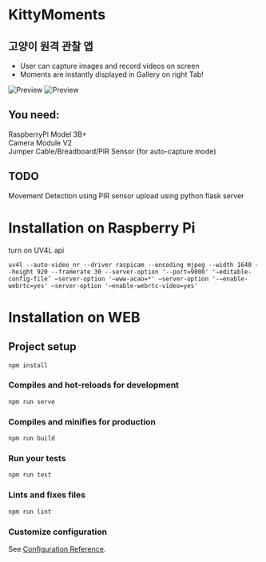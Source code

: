 # KittyMoments
## 고양이 원격 관찰 앱

- User can capture images and record videos on screen
- Moments are instantly displayed in Gallery on right Tab!

![Preview](https://raw.githubusercontent.com/mandoolala/KittyMoments/master/web_screenshot.png)
![Preview](https://raw.githubusercontent.com/mandoolala/KittyMoments/master/myraspberrypiathome.png)

## You need:

RaspberryPi Model 3B+ <br />
Camera Module V2 <br />
Jumper Cable/Breadboard/PIR Sensor (for auto-capture mode) <br />

## TODO

Movement Detection using PIR sensor 
upload using python flask server

# Installation on Raspberry Pi

turn on UV4L api
```
uv4l --auto-video_nr --driver raspicam --encoding mjpeg --width 1640 --height 920 --framerate 30 --server-option '--port=9000' '–editable-config-file’ —server-option '–www-acao=*' —server-option '-–enable-webrtc=yes' —server-option '–enable-webrtc-video=yes'
```


# Installation on WEB

## Project setup
```
npm install
```

### Compiles and hot-reloads for development
```
npm run serve
```

### Compiles and minifies for production
```
npm run build
```

### Run your tests
```
npm run test
```

### Lints and fixes files
```
npm run lint
```

### Customize configuration
See [Configuration Reference](https://cli.vuejs.org/config/).
